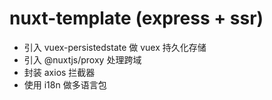 # nuxt-template (express + ssr)

- 引入 vuex-persistedstate 做 vuex 持久化存储
- 引入 @nuxtjs/proxy 处理跨域
- 封装 axios 拦截器
- 使用 i18n 做多语言包

